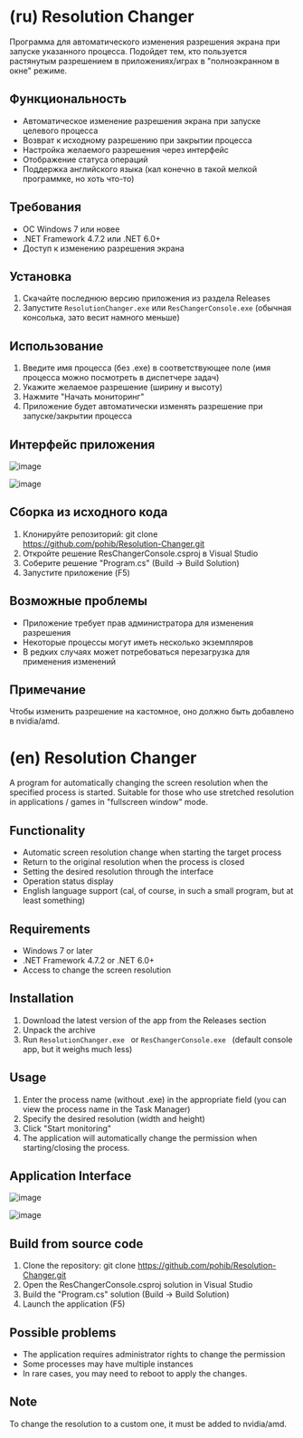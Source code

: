 # (ru) Resolution Changer

Программа для автоматического изменения разрешения экрана при запуске указанного процесса. Подойдет тем, кто пользуется растянутым разрешением в приложениях/играх в "полноэкранном в окне" режиме.

## Функциональность

- Автоматическое изменение разрешения экрана при запуске целевого процесса
- Возврат к исходному разрешению при закрытии процесса
- Настройка желаемого разрешения через интерфейс
- Отображение статуса операций
- Поддержка английского языка (кал конечно в такой мелкой программке, но хоть что-то)

## Требования

- ОС Windows 7 или новее
- .NET Framework 4.7.2 или .NET 6.0+
- Доступ к изменению разрешения экрана

## Установка

1. Скачайте последнюю версию приложения из раздела Releases
2. Запустите `ResolutionChanger.exe` или `ResChangerConsole.exe` (обычная консолька, зато весит намного меньше)

## Использование

1. Введите имя процесса (без .exe) в соответствующее поле (имя процесса можно посмотреть в диспетчере задач)
2. Укажите желаемое разрешение (ширину и высоту)
3. Нажмите "Начать мониторинг"
4. Приложение будет автоматически изменять разрешение при запуске/закрытии процесса

## Интерфейс приложения

![image](https://github.com/user-attachments/assets/1e936af6-cc51-4412-9cec-68459ddf7e94)

![image](https://github.com/user-attachments/assets/6383e586-db73-49c3-a858-5af96887fab5)


## Сборка из исходного кода

1. Клонируйте репозиторий: git clone https://github.com/pohib/Resolution-Changer.git
2. Откройте решение ResChangerConsole.csproj в Visual Studio
3. Соберите решение "Program.cs" (Build → Build Solution)
4. Запустите приложение (F5)

## Возможные проблемы

- Приложение требует прав администратора для изменения разрешения
- Некоторые процессы могут иметь несколько экземпляров
- В редких случаях может потребоваться перезагрузка для применения изменений

## Примечание
Чтобы изменить разрешение на кастомное, оно должно быть добавлено в nvidia/amd.

 





# (en) Resolution Changer

A program for automatically changing the screen resolution when the specified process is started. Suitable for those who use stretched resolution in applications / games in "fullscreen window" mode.

## Functionality

- Automatic screen resolution change when starting the target process
- Return to the original resolution when the process is closed
- Setting the desired resolution through the interface
- Operation status display
- English language support (cal, of course, in such a small program, but at least something)

## Requirements

- Windows 7 or later
- .NET Framework 4.7.2 or .NET 6.0+
- Access to change the screen resolution

## Installation

1. Download the latest version of the app from the Releases section
2. Unpack the archive
3. Run `ResolutionChanger.exe ` or `ResChangerConsole.exe ` (default console app, but it weighs much less)

## Usage

1. Enter the process name (without .exe) in the appropriate field (you can view the process name in the Task Manager)
2. Specify the desired resolution (width and height)
3. Click "Start monitoring"
4. The application will automatically change the permission when starting/closing the process.

## Application Interface

![image](https://github.com/user-attachments/assets/3c0f7a73-7d90-45ae-a99b-a6e0451abe37)

![image](https://github.com/user-attachments/assets/d56b0783-bd65-4078-bdbf-cc07559cb1ae)



## Build from source code

1. Clone the repository: git clone https://github.com/pohib/Resolution-Changer.git
2. Open the ResChangerConsole.csproj solution in Visual Studio
3. Build the "Program.cs" solution (Build → Build Solution)
4. Launch the application (F5)

## Possible problems

- The application requires administrator rights to change the permission
- Some processes may have multiple instances
- In rare cases, you may need to reboot to apply the changes.

## Note
To change the resolution to a custom one, it must be added to nvidia/amd.

